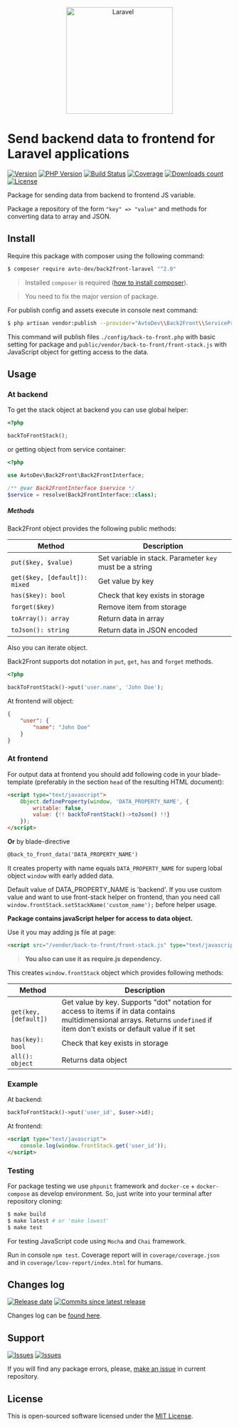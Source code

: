 <p align="center">
  <img src="https://laravel.com/assets/img/components/logo-laravel.svg" alt="Laravel" width="240" />
</p>

# Send backend data to frontend for Laravel applications

[![Version][badge_packagist_version]][link_packagist]
[![PHP Version][badge_php_version]][link_packagist]
[![Build Status][badge_build_status]][link_build_status]
[![Coverage][badge_coverage]][link_coverage]
[![Downloads count][badge_downloads_count]][link_packagist]
[![License][badge_license]][link_license]

Package for sending data from backend to frontend JS variable.

Package a repository of the form `"key" => "value"` and methods for converting data to array and JSON.

## Install

Require this package with composer using the following command:

```bash
$ composer require avto-dev/back2front-laravel "^2.0"
```

> Installed `composer` is required ([how to install composer][getcomposer]).

> You need to fix the major version of package.

For publish config and assets execute in console next command:

```bash
$ php artisan vendor:publish --provider="AvtoDev\\Back2Front\\ServiceProvider" --force
```

This command will publish files `./config/back-to-front.php` with basic setting for package and `public/vendor/back-to-front/front-stack.js` with JavaScript object for getting access to the data.

## Usage

### At backend

To get the stack object at backend you can use global helper:

```php
<?php

backToFrontStack();
```

or getting object from service container:

```php
<?php

use AvtoDev\Back2Front\Back2FrontInterface;

/** @var Back2FrontInterface $service */
$service = resolve(Back2FrontInterface::class);
```

##### Methods

Back2Front object provides the following public methods:

Method | Description
------ | ------------
`put($key, $value)` | Set variable in stack. Parameter `key` must be a string
`get($key, [default]): mixed` |  Get value by key
`has($key): bool`   | Check that key exists in storage
`forget($key)`      | Remove item from storage
`toArray(): array`  | Return data in array
`toJson(): string`  | Return data in JSON encoded

Also you can iterate object.

Back2Front supports dot notation in `put`, `get`, `has` and `forget` methods.

```php
<?php

backToFrontStack()->put('user.name', 'John Doe');
```

At frontend will object:

```json
{
    "user": {
        "name": "John Doe"
    }
}
```

### At frontend

For output data at frontend you should add following code in your blade-template (preferably in the section `head` of the resulting HTML document):

```html
<script type="text/javascript">
    Object.defineProperty(window, 'DATA_PROPERTY_NAME', {
        writable: false,
        value: {!! backToFrontStack()->toJson() !!}
    });
</script>
```

**Or** by blade-directive

```html
@back_to_front_data('DATA_PROPERTY_NAME')
```

It creates property with name equals `DATA_PROPERTY_NAME` for superg lobal object `window` with early added data.

Default value of DATA_PROPERTY_NAME is 'backend'. If you use custom value and want to use front-stack helper on frontend, than you need call `window.frontStack.setStackName('custom_name');` before helper usage.

**Package contains javaScript helper for access to data object.**

Use it you may adding js file at page:

```html
<script src="/vendor/back-to-front/front-stack.js" type="text/javascript"></script>
```

> **You also can use it as require.js dependency.**

This creates `window.frontStack` object which provides following methods:

Method | Description
------ | -----------
`get(key, [default])` |  Get value by key. Supports "dot" notation for access to items if in data contains multidimensional arrays.  Returns `undefined` if item don't exists or default value if it set
`has(key): bool` | Check that key exists in storage
`all(): object` | Returns data object

### Example

At backend:

```php
backToFrontStack()->put('user_id', $user->id);
```

At frontend:

```html
<script type="text/javascript">
    console.log(window.frontStack.get('user_id'));
</script>
```

### Testing

For package testing we use `phpunit` framework and `docker-ce` + `docker-compose` as develop environment. So, just write into your terminal after repository cloning:

```bash
$ make build
$ make latest # or 'make lowest'
$ make test
```

For testing JavaScript code using `Mocha` and `Chai` framework.

Run in console `npm test`. Coverage report will in `coverage/coverage.json` and in `coverage/lcov-report/index.html` for humans.

## Changes log

[![Release date][badge_release_date]][link_releases]
[![Commits since latest release][badge_commits_since_release]][link_commits]

Changes log can be [found here][link_changes_log].

## Support

[![Issues][badge_issues]][link_issues]
[![Issues][badge_pulls]][link_pulls]

If you will find any package errors, please, [make an issue][link_create_issue] in current repository.

## License

This is open-sourced software licensed under the [MIT License][link_license].

[badge_packagist_version]:https://img.shields.io/packagist/v/avto-dev/back2front-laravel.svg?maxAge=180
[badge_php_version]:https://img.shields.io/packagist/php-v/avto-dev/back2front-laravel.svg?longCache=true
[badge_build_status]:https://img.shields.io/github/actions/workflow/status/avto-dev/back2front-laravel/tests.yml 
[badge_coverage]:https://img.shields.io/codecov/c/github/avto-dev/back2front-laravel/master.svg?maxAge=60
[badge_downloads_count]:https://img.shields.io/packagist/dt/avto-dev/back2front-laravel.svg?maxAge=180
[badge_license]:https://img.shields.io/packagist/l/avto-dev/back2front-laravel.svg?longCache=true
[badge_release_date]:https://img.shields.io/github/release-date/avto-dev/back2front-laravel.svg?style=flat-square&maxAge=180
[badge_commits_since_release]:https://img.shields.io/github/commits-since/avto-dev/back2front-laravel/latest.svg?style=flat-square&maxAge=180
[badge_issues]:https://img.shields.io/github/issues/avto-dev/back2front-laravel.svg?style=flat-square&maxAge=180
[badge_pulls]:https://img.shields.io/github/issues-pr/avto-dev/back2front-laravel.svg?style=flat-square&maxAge=180
[link_releases]:https://github.com/avto-dev/back2front-laravel/releases
[link_packagist]:https://packagist.org/packages/avto-dev/back2front-laravel
[link_build_status]:https://github.com/avto-dev/back2front-laravel/actions
[link_coverage]:https://codecov.io/gh/avto-dev/back2front-laravel/
[link_changes_log]:https://github.com/avto-dev/back2front-laravel/blob/master/CHANGELOG.md
[link_issues]:https://github.com/avto-dev/back2front-laravel/issues
[link_create_issue]:https://github.com/avto-dev/back2front-laravel/issues/new/choose
[link_commits]:https://github.com/avto-dev/back2front-laravel/commits
[link_pulls]:https://github.com/avto-dev/back2front-laravel/pulls
[link_license]:https://github.com/avto-dev/back2front-laravel/blob/master/LICENSE
[getcomposer]:https://getcomposer.org/download/
